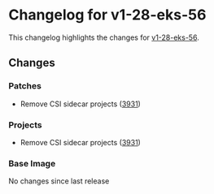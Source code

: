 # Changelog for v1-28-eks-56

This changelog highlights the changes for [v1-28-eks-56](https://github.com/aws/eks-distro/tree/v1-28-eks-56).

## Changes

### Patches
* Remove CSI sidecar projects ([3931](https://github.com/aws/eks-distro/pull/3931))

### Projects
* Remove CSI sidecar projects ([3931](https://github.com/aws/eks-distro/pull/3931))

### Base Image
No changes since last release

